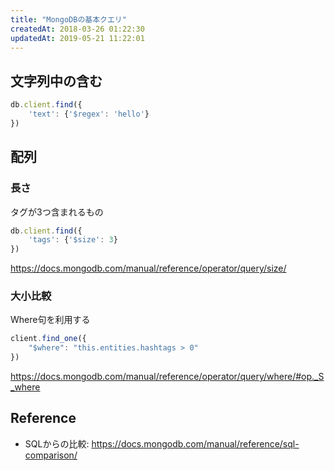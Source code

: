 ```yaml
---
title: "MongoDBの基本クエリ"
createdAt: 2018-03-26 01:22:30
updatedAt: 2019-05-21 11:22:01
---
```


## 文字列中の含む

```javascript
db.client.find({
    'text': {'$regex': 'hello'}
})
```


## 配列


### 長さ

タグが3つ含まれるもの

```js
db.client.find({
    'tags': {'$size': 3}
})
```

https://docs.mongodb.com/manual/reference/operator/query/size/

### 大小比較

Where句を利用する

```js
client.find_one({
    "$where": "this.entities.hashtags > 0"
})
```

https://docs.mongodb.com/manual/reference/operator/query/where/#op._S_where

## Reference

- SQLからの比較: https://docs.mongodb.com/manual/reference/sql-comparison/
